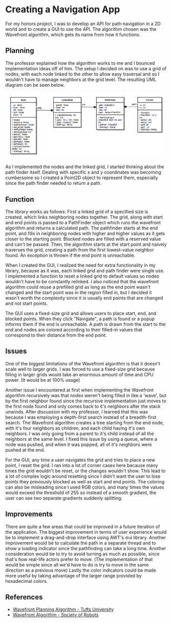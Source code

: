 # Creating a Navigation App

For my honors project, I was to develop an API for path navigation in a 2D world and to create a GUI to use the API. The algorithm chosen was the Wavefront algorithm, which gets its name from how it functions. 

## Planning

The professor explained how the algorithm works to me and I bounced implementation ideas off of him. The setup I decided on was to use a grid of nodes, with each node linked to the other to allow easy traversal and so I wouldn't have to manage neighbors at the grid level. The resulting UML diagram can be seen below.

![](./img/UML.png)

As I implemented the nodes and the linked grid, I started thinking about the path finder itself. Dealing with specific x and y coordinates was becoming cumbersome so I created a Point2D object to represent them, especially since the path finder needed to return a path.

## Function

The library works as follows: First a linked grid of a specified size is created, which links neighboring nodes together. The grid, along with start and end points is passed to a PathFinder object which runs the wavefront algorithm and returns a calculated path. The pathfinder starts at the end point, and fills in neighboring nodes with higher and higher values as it gets closer to the starting point. Blocked nodes are filled with a reserved value and can't be passed. Then, the algorithm starts at the start point and naively traverses the grid, creating a path from the first lowest-value neighbor found. An exception is thrown if the end point is unreachable. 

When I created the GUI, I realized the need for extra functionality in my library, because as it was, each linked grid and path finder were single use. I implemented a function to reset a linked grid to default values so nodes wouldn't have to be constantly relinked. I also noticed that the wavefront algorithm could reuse a prefilled grid as long as the end point wasn't changed and the start point was in the region filled in, but I decided it wasn't worth the complexity since it is usually end points that are changed and not start points.

The GUI uses a fixed-size grid and allows users to place start, end, and blocked points. When they click "Navigate", a path is found or a popup informs them if the end is unreachable. A path is drawn from the start to the end and nodes are colored according to their filled-in values that correspond to their distance from the end point.

## Issues
One of the biggest limitations of the Wavefront algorithm is that it doesn't scale well to larger grids. I was forced to use a fixed-size grid because filling in larger grids would take an enormous amount of time and CPU power. (It would be at 100% usage)

Another issue I encountered at first when implementing the Wavefront algorithm recursively was that nodes weren't being filled in like a 'wave', but by the first neighbor found since the recursive implementation just moves to the first node found and only comes back to it's neighbors after the stack unwinds. After discussion with my professor, I learned that this was because I was employing a depth-first search instead of a breadth-first search. The Wavefront algorithm creates a tree starting from the end node, with it's four neighbors as children, and each child having it's own neighbors. I was only going from a parent to it's child instead of all the neighbors at the same level. I fixed this issue by using a queue, where a node was pushed, and when it was popped, all of it's neighbors were  pushed at the end.

For the GUI, any time a user navigates the grid and tries to place a new point, I reset the grid. I ran into a lot of corner cases here because many times the grid wouldn't be reset, or the changes wouldn't show. This lead to a lot of complex logic around resetting since I didn't want the user to lose points they previously blocked as well as start and end points. The coloring can also be misleading since I used RGB colors, and many times the values would exceed the threshold of 255 so instead of a smooth gradient, the user can see two separate gradients suddenly splitting.

## Improvements
There are quite a few areas that could be improved in a future iteration of the application. The biggest improvement in terms of user experience would be to implement a drag-and-drop interface using AWT's `dnd` library. Another improvement would be to calculate the path in a separate thread and to show a loading indicator since the pathfinding can take a long time. Another consideration would be to try to avoid turning as much as possible, since that's how real-life actors prefer to move. (The implementation of that would be simple since all we'd have to do is try to move in the same direction as a previous move) Lastly the color indicators could be made more useful by taking advantage of the larger range provided by hexadecimal colors.

## References
* [Wavefront Planning Algorithm - Tufts University](http://www.cs.tufts.edu/comp/150IR/labs/wavefront.html)
* [Wavefront Algorithm - Society of Robots](http://www.societyofrobots.com/programming_wavefront.shtml)
